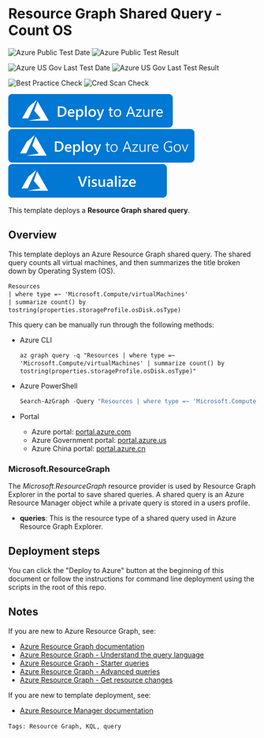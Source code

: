 # Resource Graph Shared Query - Count OS

![Azure Public Test Date](https://azurequickstartsservice.blob.core.windows.net/badges/resourcegraph-sharedquery-countos/PublicLastTestDate.svg)
![Azure Public Test Result](https://azurequickstartsservice.blob.core.windows.net/badges/resourcegraph-sharedquery-countos/PublicDeployment.svg)

![Azure US Gov Last Test Date](https://azurequickstartsservice.blob.core.windows.net/badges/resourcegraph-sharedquery-countos/FairfaxLastTestDate.svg)
![Azure US Gov Last Test Result](https://azurequickstartsservice.blob.core.windows.net/badges/resourcegraph-sharedquery-countos/FairfaxDeployment.svg)

![Best Practice Check](https://azurequickstartsservice.blob.core.windows.net/badges/resourcegraph-sharedquery-countos/BestPracticeResult.svg)
![Cred Scan Check](https://azurequickstartsservice.blob.core.windows.net/badges/resourcegraph-sharedquery-countos/CredScanResult.svg)

[![Deploy To Azure](https://raw.githubusercontent.com/Azure/azure-quickstart-templates/master/1-CONTRIBUTION-GUIDE/images/deploytoazure.svg?sanitize=true)]("https://portal.azure.com/#create/Microsoft.Template/uri/https%3A%2F%2Fraw.githubusercontent.com%2FAzure%2Fazure-quickstart-templates%2Fmaster%2Fresourcegraph-sharedquery-countos%2Fazuredeploy.json")  [![Deploy To Azure US Gov](https://raw.githubusercontent.com/Azure/azure-quickstart-templates/master/1-CONTRIBUTION-GUIDE/images/deploytoazuregov.svg?sanitize=true)]("https://portal.azure.us/#create/Microsoft.Template/uri/https%3A%2F%2Fraw.githubusercontent.com%2FAzure%2Fazure-quickstart-templates%2Fmaster%2Fresourcegraph-sharedquery-countos%2Fazuredeploy.json")  [![Visualize](https://raw.githubusercontent.com/Azure/azure-quickstart-templates/master/1-CONTRIBUTION-GUIDE/images/visualizebutton.svg?sanitize=true)]("http://armviz.io/#/?load=https%3A%2F%2Fraw.githubusercontent.com%2FAzure%2Fazure-quickstart-templates%2Fmaster%2Fresourcegraph-sharedquery-countos%2Fazuredeploy.json")

This template deploys a **Resource Graph shared query**.

## Overview

This template deploys an Azure Resource Graph shared query. The shared query counts all virtual
machines, and then summarizes the title broken down by Operating System (OS).

```kusto
Resources
| where type =~ 'Microsoft.Compute/virtualMachines'
| summarize count() by tostring(properties.storageProfile.osDisk.osType)
```

This query can be manually run through the following methods:

- Azure CLI

  ```azurecli
  az graph query -q "Resources | where type =~ 'Microsoft.Compute/virtualMachines' | summarize count() by tostring(properties.storageProfile.osDisk.osType)"
  ```

- Azure PowerShell

  ```powershell
  Search-AzGraph -Query "Resources | where type =~ 'Microsoft.Compute/virtualMachines' | summarize count() by tostring(properties.storageProfile.osDisk.osType)"
  ```

- Portal

  - Azure portal:
    [portal.azure.com](https://portal.azure.com/?feature.customportal=false#blade/HubsExtension/ArgQueryBlade/query/Resources%20%7C%20where%20type%20%3D~%20'Microsoft.Compute%2FvirtualMachines'%20%7C%20summarize%20count()%20by%20tostring(properties.storageProfile.osDisk.osType))
  - Azure Government portal:
    [portal.azure.us](https://portal.azure.us/?feature.customportal=false#blade/HubsExtension/ArgQueryBlade/query/Resources%20%7C%20where%20type%20%3D~%20'Microsoft.Compute%2FvirtualMachines'%20%7C%20summarize%20count()%20by%20tostring(properties.storageProfile.osDisk.osType))
  - Azure China portal:
    [portal.azure.cn](https://portal.azure.cn/?feature.customportal=false#blade/HubsExtension/ArgQueryBlade/query/Resources%20%7C%20where%20type%20%3D~%20'Microsoft.Compute%2FvirtualMachines'%20%7C%20summarize%20count()%20by%20tostring(properties.storageProfile.osDisk.osType))

### Microsoft.ResourceGraph

The _Microsoft.ResourceGraph_ resource provider is used by Resource Graph Explorer in the portal to
save shared queries. A shared query is an Azure Resource Manager object while a private query is
stored in a users profile.

- **queries**: This is the resource type of a shared query used in Azure Resource Graph Explorer.

## Deployment steps

You can click the "Deploy to Azure" button at the beginning of this document or follow the
instructions for command line deployment using the scripts in the root of this repo.

## Notes

If you are new to Azure Resource Graph, see:

- [Azure Resource Graph documentation](https://docs.microsoft.com/azure/governance/resource-graph/)
- [Azure Resource Graph - Understand the query language](https://docs.microsoft.com/azure/governance/resource-graph/concepts/query-language)
- [Azure Resource Graph - Starter queries](https://docs.microsoft.com/azure/governance/resource-graph/samples/starter?tabs=azure-portal)
- [Azure Resource Graph - Advanced queries](https://docs.microsoft.com/azure/governance/resource-graph/samples/advanced?tabs=azure-portal)
- [Azure Resource Graph - Get resource changes](https://docs.microsoft.com/en-us/azure/governance/resource-graph/how-to/get-resource-changes)

If you are new to template deployment, see:

- [Azure Resource Manager documentation](https://docs.microsoft.com/azure/azure-resource-manager/)

`Tags: Resource Graph, KQL, query`
